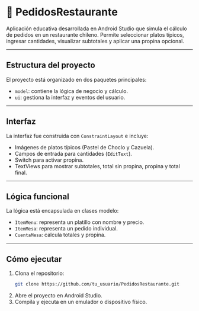 # 📱 PedidosRestaurante

Aplicación educativa desarrollada en Android Studio que simula el cálculo de pedidos en un restaurante chileno. Permite seleccionar platos típicos, ingresar cantidades, visualizar subtotales y aplicar una propina opcional.

---

## Estructura del proyecto

El proyecto está organizado en dos paquetes principales:

- `model`: contiene la lógica de negocio y cálculo.
- `ui`: gestiona la interfaz y eventos del usuario.

---

## Interfaz

La interfaz fue construida con `ConstraintLayout` e incluye:

- Imágenes de platos típicos (Pastel de Choclo y Cazuela).
- Campos de entrada para cantidades (`EditText`).
- Switch para activar propina.
- TextViews para mostrar subtotales, total sin propina, propina y total final.

---

## Lógica funcional

La lógica está encapsulada en clases modelo:

- `ItemMenu`: representa un platillo con nombre y precio.
- `ItemMesa`: representa un pedido individual.
- `CuentaMesa`: calcula totales y propina.

---

## Cómo ejecutar

1. Clona el repositorio:
   ```bash
   git clone https://github.com/tu_usuario/PedidosRestaurante.git
2. Abre el proyecto en Android Studio.
3. Compila y ejecuta en un emulador o dispositivo físico.
   


